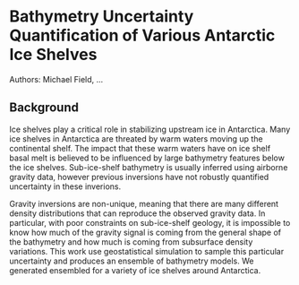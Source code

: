 # Bathymetry Uncertainty Quantification of Various Antarctic Ice Shelves

Authors: Michael Field, ...

## Background

Ice shelves play a critical role in stabilizing upstream ice in Antarctica. Many ice shelves in Antarctica are threated by warm waters moving up the continental shelf. The impact that these warm waters have on ice shelf basal melt is believed to be influenced by large bathymetry features below the ice shelves. Sub-ice-shelf bathymetry is usually inferred using airborne gravity data, however previous inversions have not robustly quantified uncertainty in these inverions.

Gravity inversions are non-unique, meaning that there are many different density distributions that can reproduce the observed gravity data. In particular, with poor constraints on sub-ice-shelf geology, it is impossible to know how much of the gravity signal is coming from the general shape of the bathymetry and how much is coming from subsurface density variations. This work use geostatistical simulation to sample this particular uncertainty and produces an ensemble of bathymetry models. We generated ensembled for a variety of ice shelves around Antarctica.
